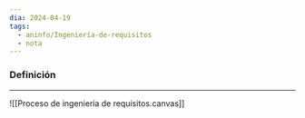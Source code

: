 ```yaml
---
dia: 2024-04-19
tags:
  - aninfo/Ingeniería-de-requisitos
  - nota
---
```

### Definición
---
![[Proceso de ingeniería de requisitos.canvas]]